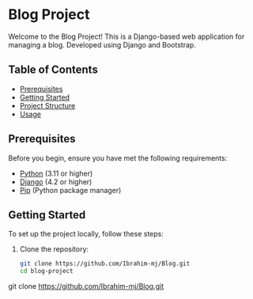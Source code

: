 # Blog Project

Welcome to the Blog Project! This is a Django-based web application for managing a blog. Developed using Django and Bootstrap.

## Table of Contents

- [Prerequisites](#prerequisites)
- [Getting Started](#getting-started)
- [Project Structure](#project-structure)
- [Usage](#usage)

## Prerequisites

Before you begin, ensure you have met the following requirements:

- [Python](https://www.python.org/) (3.11 or higher)
- [Django](https://www.djangoproject.com/) (4.2 or higher)
- [Pip](https://pypi.org/project/pip/) (Python package manager)

## Getting Started

To set up the project locally, follow these steps:

1. Clone the repository:

   ```bash
   git clone https://github.com/Ibrahim-mj/Blog.git
   cd blog-project

git clone https://github.com/Ibrahim-mj/Blog.git
